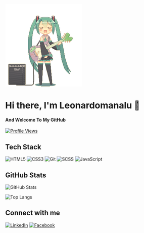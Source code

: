 ![](guitar-amp-electric-guitar.gif)
# Hi there, I'm Leonardomanalu 👋
#### And Welcome To My GitHub
[![Profile Views](https://visitcount.itsvg.in/api?id=InoriDokusha&label=Profile%20Views&color=12&icon=0&pretty=true)](https://visitcount.itsvg.in)

## Tech Stack
![HTML5](https://img.shields.io/badge/-HTML5-E34F26?style=flat-square&logo=html5&logoColor=white)
![CSS3](https://img.shields.io/badge/-CSS3-1572B6?style=flat-square&logo=css3&logoColor=white)
![Git](https://img.shields.io/badge/-Git-F05032?style=flat-square&logo=git&logoColor=white)
![SCSS](https://img.shields.io/badge/-SCSS-CC6699?style=flat-square&logo=sass&logoColor=white)
![JavaScript](https://img.shields.io/badge/-JavaScript-F7DF1E?style=flat-square&logo=javascript&logoColor=white)


## GitHub Stats
![GitHub Stats](https://github-readme-stats.vercel.app/api?username=Inori-dokusha&show_icons=true)

![Top Langs](https://github-readme-stats.vercel.app/api/top-langs/?username=Inori-dokusha&layout=compact)

## Connect with me
[![LinkedIn](https://img.shields.io/badge/-LinkedIn-0077B5?style=flat-square&logo=linkedin&logoColor=white)](https://www.linkedin.com/in/leonardo-manalu-60172a2b8?utm_source=share&utm_campaign=share_via&utm_content=profile&utm_medium=android_app)
[![Facebook](https://img.shields.io/badge/-Facebook-1877F2?style=flat-square&logo=facebook&logoColor=white)](https://www.facebook.com/leonardomanalu30?mibextid=ZbWKwL)
